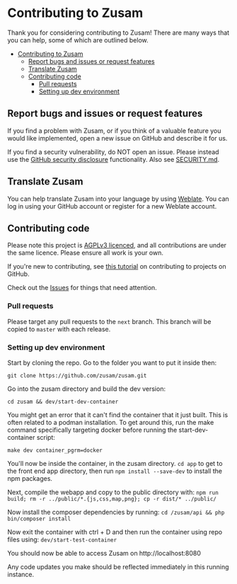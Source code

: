 # Contributing to Zusam

Thank you for considering contributing to Zusam! There are many ways that you can help, some of which are outlined below.

<!-- TOC -->
* [Contributing to Zusam](#contributing-to-zusam)
  * [Report bugs and issues or request features](#report-bugs-and-issues-or-request-features)
  * [Translate Zusam](#translate-zusam)
  * [Contributing code](#contributing-code)
    * [Pull requests](#pull-requests)
    * [Setting up dev environment](#setting-up-dev-environment)
<!-- TOC -->

## Report bugs and issues or request features

If you find a problem with Zusam, or if you think of a valuable feature you would like implemented, open a new issue on GitHub and describe it for us.

If you find a security vulnerability, do NOT open an issue. Please instead use the [GitHub security disclosure](https://github.com/zusam/zusam/security) functionality. Also see [SECURITY.md](./SECURITY.md).

## Translate Zusam

You can help translate Zusam into your language by using [Weblate](https://hosted.weblate.org/projects/zusam/core/). You can log in using your GitHub account or register for a new Weblate account.

## Contributing code

Please note this project is [AGPLv3 licenced](https://www.gnu.org/licenses/agpl.html), and all contributions are under the same licence. Please ensure all work is your own.

If you're new to contributing, see [this tutorial](https://github.com/firstcontributions/first-contributions) on contributing to projects on GitHub.

Check out the [Issues](https://github.com/zusam/zusam/issues) for things that need attention.

### Pull requests

Please target any pull requests to the `next` branch. This branch will be copied to `master` with each release.

### Setting up dev environment

Start by cloning the repo. Go to the folder you want to put it inside then:

`git clone https://github.com/zusam/zusam.git`

Go into the zusam directory and build the dev version:

`cd zusam && dev/start-dev-container`

You might get an error that it can't find the container that it just built. This is often related to a podman installation. To get around this, run the make command specifically targeting docker before running the start-dev-container script:

`make dev container_pgrm=docker`

You'll now be inside the container, in the zusam directory. `cd app` to get to the front end app directory, then run `npm install --save-dev` to install the npm packages.

Next, compile the webapp and copy to the public directory with:
`npm run build; rm -r ../public/*.{js,css,map,png}; cp -r dist/* ../public/`

Now install the composer dependencies by running:
`cd /zusam/api && php bin/composer install`

Now exit the container with ctrl + D and then run the container using repo files using:
`dev/start-test-container`

You should now be able to access Zusam on http://localhost:8080

Any code updates you make should be reflected immediately in this running instance.